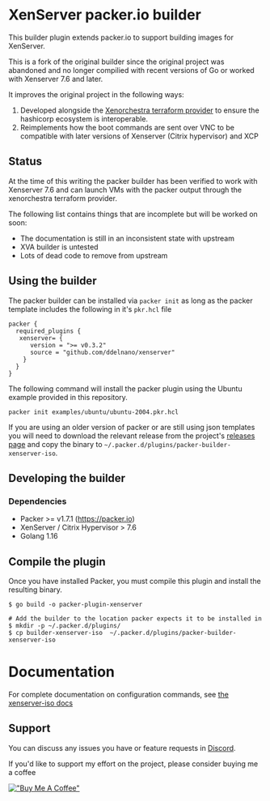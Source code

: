 # XenServer packer.io builder

This builder plugin extends packer.io to support building images for XenServer. 

This is a fork of the original builder since the original project was abandoned and no longer compilied with recent versions of Go or worked with Xenserver 7.6 and later.

It improves the original project in the following ways:
1. Developed alongside the [Xenorchestra terraform provider](https://github.com/ddelnano/terraform-provider-xenorchestra) to ensure the hashicorp ecosystem is interoperable.
2. Reimplements how the boot commands are sent over VNC to be compatible with later versions of Xenserver (Citrix hypervisor) and XCP

## Status

At the time of this writing the packer builder has been verified to work with Xenserver 7.6 and can launch VMs with the packer output through the xenorchestra terraform provider.

The following list contains things that are incomplete but will be worked on soon:
- The documentation is still in an inconsistent state with upstream
- XVA builder is untested
- Lots of dead code to remove from upstream

## Using the builder

The packer builder can be installed via `packer init` as long as the packer template includes the following in it's `pkr.hcl` file
```
packer {
  required_plugins {
   xenserver= {
      version = ">= v0.3.2"
      source = "github.com/ddelnano/xenserver"
    }
  }
}
```

The following command will install the packer plugin using the Ubuntu example provided in this repository.

```
packer init examples/ubuntu/ubuntu-2004.pkr.hcl
```

If you are using an older version of packer or are still using json templates you will need to download the relevant release from the project's [releases page](https://github.com/ddelnano/packer-builder-xenserver/releases) and copy the binary to `~/.packer.d/plugins/packer-builder-xenserver-iso`.

## Developing the builder

### Dependencies
* Packer >= v1.7.1 (https://packer.io)
* XenServer / Citrix Hypervisor > 7.6
* Golang 1.16

## Compile the plugin

Once you have installed Packer, you must compile this plugin and install the
resulting binary.

```shell
$ go build -o packer-plugin-xenserver

# Add the builder to the location packer expects it to be installed in
$ mkdir -p ~/.packer.d/plugins/
$ cp builder-xenserver-iso  ~/.packer.d/plugins/packer-builder-xenserver-iso
```

# Documentation

For complete documentation on configuration commands, see [the
xenserver-iso docs](docs/builders/xenserver-iso.html.markdown)

## Support

You can discuss any issues you have or feature requests in [Discord](https://discord.gg/ZpNq8ez).

If you'd like to support my effort on the project, please consider buying me a coffee

[!["Buy Me A Coffee"](https://www.buymeacoffee.com/assets/img/custom_images/orange_img.png)](https://www.buymeacoffee.com/ddelnano)
